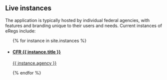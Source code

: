 ## Live instances

The application is typically hosted by individual federal agencies, with
features and branding unique to their users and needs. Current instances of
eRegs include:

<section>
  <ul class="group">
    {% for instance in site.instances %}
      <li>
        <a href="{{ instance.url }}">
          <h4>CFR {{ instance.title }}</h4>
          <p>{{ instance.agency }}</p>
        </a>
      </li>
    {% endfor %}
  </ul>
</section>
